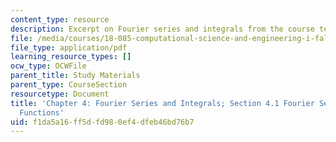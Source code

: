 ```yaml
---
content_type: resource
description: Excerpt on Fourier series and integrals from the course textbook.
file: /media/courses/18-085-computational-science-and-engineering-i-fall-2008/f1da5a16ff5dfd980ef4dfeb46bd76b7_cse41.pdf
file_type: application/pdf
learning_resource_types: []
ocw_type: OCWFile
parent_title: Study Materials
parent_type: CourseSection
resourcetype: Document
title: 'Chapter 4: Fourier Series and Integrals; Section 4.1 Fourier Series for Periodic
  Functions'
uid: f1da5a16-ff5d-fd98-0ef4-dfeb46bd76b7
---
```


